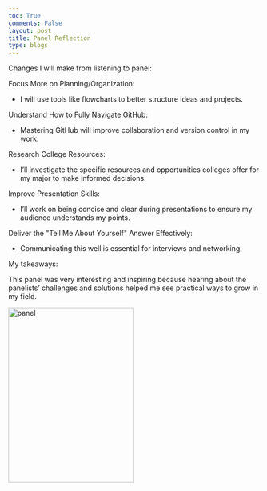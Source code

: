 ```yaml
---
toc: True
comments: False
layout: post
title: Panel Reflection
type: blogs
---
```

Changes I will make from listening to panel:

 Focus More on Planning/Organization:

- I will use tools like flowcharts to better structure ideas and projects.

 Understand How to Fully Navigate GitHub:

- Mastering GitHub will improve collaboration and version control in my work.

Research College Resources:

- I’ll investigate the specific resources and opportunities colleges offer for my major to make informed decisions.

 Improve Presentation Skills:

- I’ll work on being concise and clear during presentations to ensure my audience understands my points.

 Deliver the "Tell Me About Yourself" Answer Effectively:

- Communicating this well is essential for interviews and networking.

My takeaways:

This panel was very interesting and inspiring because hearing about the panelists’ challenges and solutions helped me see practical ways to grow in my field.

<img alt="panel" src="/rheaStudent/images/panel.jpg" width="250" height="350"> 